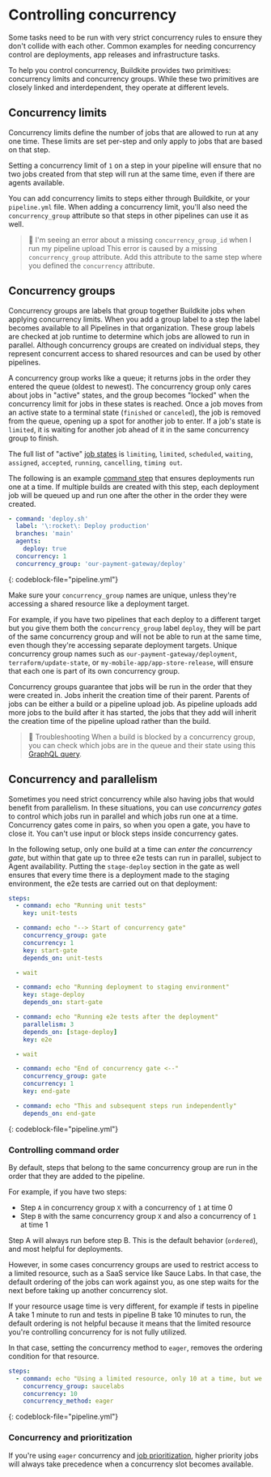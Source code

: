 # Controlling concurrency

Some tasks need to be run with very strict concurrency rules to ensure they don't collide with each other. Common examples for needing concurrency control are deployments, app releases and infrastructure tasks.

To help you control concurrency, Buildkite provides two primitives: concurrency limits and concurrency groups. While these two primitives are closely linked and interdependent, they operate at different levels.

## Concurrency limits

Concurrency limits define the number of jobs that are allowed to run at any one time. These limits are set per-step and only apply to jobs that are based on that step.

Setting a concurrency limit of `1` on a step in your pipeline will ensure that no two jobs created from that step will run at the same time, even if there are agents available.

You can add concurrency limits to steps either through Buildkite, or your `pipeline.yml` file. When adding a concurrency limit, you'll also need the `concurrency_group` attribute so that steps in other pipelines can use it as well.

> 🚧 I'm seeing an error about a missing `concurrency_group_id` when I run my pipeline upload
> This error is caused by a missing `concurrency_group` attribute. Add this attribute to the same step where you defined the `concurrency` attribute.

## Concurrency groups

Concurrency groups are labels that group together Buildkite jobs when applying concurrency limits. When you add a group label to a step the label becomes available to all Pipelines in that organization. These group labels are checked at job runtime to determine which jobs are allowed to run in parallel. Although concurrency groups are created on individual steps, they represent concurrent access to shared resources and can be used by other pipelines.

A concurrency group works like a queue; it returns jobs in the order they entered the queue (oldest to newest). The concurrency group only cares about jobs in "active" states, and the group becomes "locked" when the concurrency limit for jobs in these states is reached. Once a job moves from an active state to a terminal state (`finished` or `canceled`), the job is removed from the queue, opening up a spot for another job to enter. If a job's state is `limited`, it is waiting for another job ahead of it in the same concurrency group to finish.

The full list of "active" [job states](/docs/pipelines/defining-steps#job-states) is `limiting`, `limited`, `scheduled`, `waiting`, `assigned`, `accepted`, `running`, `cancelling`, `timing out`.

The following is an example [command step](/docs/pipelines/command-step) that ensures deployments run one at a time. If multiple builds are created with this step, each deployment job will be queued up and run one after the other in the order they were created.

```yaml
- command: 'deploy.sh'
  label: '\:rocket\: Deploy production'
  branches: 'main'
  agents:
    deploy: true
  concurrency: 1
  concurrency_group: 'our-payment-gateway/deploy'
```
{: codeblock-file="pipeline.yml"}

Make sure your `concurrency_group` names are unique, unless they're accessing a shared resource like a deployment target.

For example, if you have two pipelines that each deploy to a different target but you give them both the `concurrency_group` label `deploy`, they will be part of the same concurrency group and will not be able to run at the same time, even though they're accessing separate deployment targets. Unique concurrency group names such as `our-payment-gateway/deployment`, `terraform/update-state`, or `my-mobile-app/app-store-release`, will ensure that each one is part of its own concurrency group.

Concurrency groups guarantee that jobs will be run in the order that they were created in. Jobs inherit the creation time of their parent. Parents of jobs can be either a build or a pipeline upload job. As pipeline uploads add more jobs to the build after it has started, the jobs that they add will inherit the creation time of the pipeline upload rather than the build.

>📘 Troubleshooting
> When a build is blocked by a concurrency group, you can check which jobs are in the queue and their state using this [GraphQL query](/docs/apis/graphql/cookbooks/jobs#get-all-jobs-in-a-particular-concurrency-group).

## Concurrency and parallelism

Sometimes you need strict concurrency while also having jobs that would benefit from parallelism.
In these situations, you can use *concurrency gates* to control which jobs run in parallel and which jobs run one at a time. Concurrency gates come in pairs, so when you open a gate, you have to close it. You can't use input or block steps inside concurrency gates.

In the following setup, only one build at a time can *enter the concurrency gate*, but within that gate up to three e2e tests can run in parallel, subject to Agent availability. Putting the `stage-deploy` section in the gate as well ensures that every time there is a deployment made to the staging environment, the e2e tests are carried out on that deployment:

```yaml
steps:
  - command: echo "Running unit tests"
    key: unit-tests

  - command: echo "--> Start of concurrency gate"
    concurrency_group: gate
    concurrency: 1
    key: start-gate
    depends_on: unit-tests

  - wait

  - command: echo "Running deployment to staging environment"
    key: stage-deploy
    depends_on: start-gate

  - command: echo "Running e2e tests after the deployment"
    parallelism: 3
    depends_on: [stage-deploy]
    key: e2e

  - wait

  - command: echo "End of concurrency gate <--"
    concurrency_group: gate
    concurrency: 1
    key: end-gate

  - command: echo "This and subsequent steps run independently"
    depends_on: end-gate
```
{: codeblock-file="pipeline.yml"}

### Controlling command order

By default, steps that belong to the same concurrency group are run in the order that they are added to the pipeline.

For example, if you have two steps:

* Step `A` in concurrency group `X` with a concurrency of `1` at time 0
* Step `B` with the same concurrency group `X` and also a concurrency of `1` at time 1

Step A will always run before step B. This is the default behavior (`ordered`), and most helpful for deployments.

However, in some cases concurrency groups are used to restrict access to a limited resource, such as a SaaS service like Sauce Labs.
In that case, the default ordering of the jobs can work against you, as one step waits for the next before taking up another concurrency slot.

If your resource usage time is very different, for example if tests in pipeline A take 1 minute to run and tests in pipeline B take 10 minutes to run, the default ordering is not helpful because it means that the limited resource you're controlling concurrency for is not fully utilized.

In that case, setting the concurrency method to `eager`, removes the ordering condition for that resource.

```yaml
steps:
  - command: echo "Using a limited resource, only 10 at a time, but we don't care about order"
    concurrency_group: saucelabs
    concurrency: 10
    concurrency_method: eager
```
{: codeblock-file="pipeline.yml"}

### Concurrency and prioritization

If you're using `eager` concurrency and [job prioritization](/docs/pipelines/managing-priorities), higher priority jobs will always take precedence when a concurrency slot becomes available.
